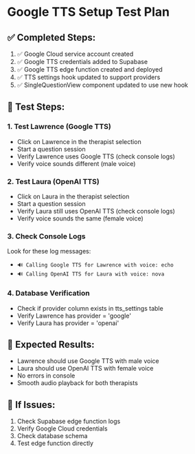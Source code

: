 # Google TTS Setup Test Plan

## ✅ Completed Steps:
1. ✅ Google Cloud service account created
2. ✅ Google TTS credentials added to Supabase
3. ✅ Google TTS edge function created and deployed
4. ✅ TTS settings hook updated to support providers
5. ✅ SingleQuestionView component updated to use new hook

## 🧪 Test Steps:

### 1. Test Lawrence (Google TTS)
- Click on Lawrence in the therapist selection
- Start a question session
- Verify Lawrence uses Google TTS (check console logs)
- Verify voice sounds different (male voice)

### 2. Test Laura (OpenAI TTS)
- Click on Laura in the therapist selection
- Start a question session
- Verify Laura still uses OpenAI TTS (check console logs)
- Verify voice sounds the same (female voice)

### 3. Check Console Logs
Look for these log messages:
- `🔊 Calling Google TTS for Lawrence with voice: echo`
- `🔊 Calling OpenAI TTS for Laura with voice: nova`

### 4. Database Verification
- Check if provider column exists in tts_settings table
- Verify Lawrence has provider = 'google'
- Verify Laura has provider = 'openai'

## 🎯 Expected Results:
- Lawrence should use Google TTS with male voice
- Laura should use OpenAI TTS with female voice
- No errors in console
- Smooth audio playback for both therapists

## 🔧 If Issues:
1. Check Supabase edge function logs
2. Verify Google Cloud credentials
3. Check database schema
4. Test edge function directly 